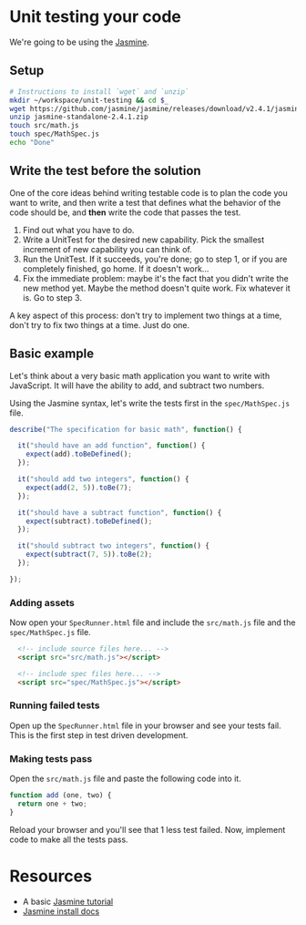 # Unit testing your code

We're going to be using the [Jasmine](https://jasmine.github.io/2.4/introduction.html).

## Setup

```bash
# Instructions to install `wget` and `unzip`
mkdir ~/workspace/unit-testing && cd $_
wget https://github.com/jasmine/jasmine/releases/download/v2.4.1/jasmine-standalone-2.4.1.zip
unzip jasmine-standalone-2.4.1.zip
touch src/math.js
touch spec/MathSpec.js
echo "Done"
```

## Write the test before the solution

One of the core ideas behind writing testable code is to plan the code you want to write, and then write a test that defines what the behavior of the code should be, and **then** write the code that passes the test.

1. Find out what you have to do.
1. Write a UnitTest for the desired new capability. Pick the smallest increment of new capability you can think of.
1. Run the UnitTest. If it succeeds, you're done; go to step 1, or if you are completely finished, go home. If it doesn't work...
1. Fix the immediate problem: maybe it's the fact that you didn't write the new method yet. Maybe the method doesn't quite work. Fix whatever it is. Go to step 3.

A key aspect of this process: don't try to implement two things at a time, don't try to fix two things at a time. Just do one.

## Basic example

Let's think about a very basic math application you want to write with JavaScript. It will have the ability to add, and subtract two numbers.

Using the Jasmine syntax, let's write the tests first in the `spec/MathSpec.js` file.

```js
describe("The specification for basic math", function() {

  it("should have an add function", function() {
    expect(add).toBeDefined();
  });

  it("should add two integers", function() {
    expect(add(2, 5)).toBe(7);
  });

  it("should have a subtract function", function() {
    expect(subtract).toBeDefined();
  });

  it("should subtract two integers", function() {
    expect(subtract(7, 5)).toBe(2);
  });

});
```

### Adding assets

Now open your `SpecRunner.html` file and include the `src/math.js` file and the `spec/MathSpec.js` file.

```html
  <!-- include source files here... -->
  <script src="src/math.js"></script>

  <!-- include spec files here... -->
  <script src="spec/MathSpec.js"></script>
```

### Running failed tests

Open up the `SpecRunner.html` file in your browser and see your tests fail. This is the first step in test driven development.

### Making tests pass

Open the `src/math.js` file and paste the following code into it.

```js
function add (one, two) {
  return one + two;
}
```

Reload your browser and you'll see that 1 less test failed. Now, implement code to make all the tests pass.

# Resources

* A basic [Jasmine tutorial](http://evanhahn.com/how-do-i-jasmine/)
* [Jasmine install docs](https://github.com/jasmine/jasmine#installation)
